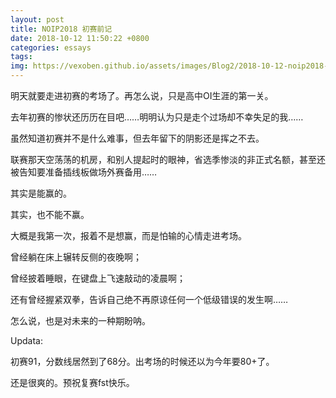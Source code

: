 ```yaml
---
layout: post
title: NOIP2018 初赛前记
date: 2018-10-12 11:50:22 +0800
categories: essays
tags: 
img: https://vexoben.github.io/assets/images/Blog2/2018-10-12-noip2018-初赛前记.png
---
```


明天就要走进初赛的考场了。再怎么说，只是高中OI生涯的第一关。

去年初赛的惨状还历历在目吧……明明认为只是走个过场却不幸失足的我……

虽然知道初赛并不是什么难事，但去年留下的阴影还是挥之不去。

联赛那天空荡荡的机房，和别人提起时的眼神，省选季惨淡的非正式名额，甚至还被告知要准备插线板做场外赛备用……

其实是能赢的。

其实，也不能不赢。

大概是我第一次，报着不是想赢，而是怕输的心情走进考场。

曾经躺在床上辗转反侧的夜晚啊；

曾经披着睡眼，在键盘上飞速敲动的凌晨啊；

还有曾经握紧双拳，告诉自己绝不再原谅任何一个低级错误的发生啊……

怎么说，也是对未来的一种期盼呐。

Updata:

初赛91，分数线居然到了68分。出考场的时候还以为今年要80+了。

还是很爽的。预祝复赛fst快乐。